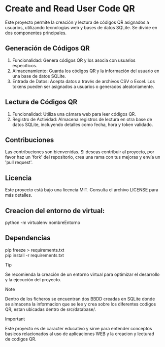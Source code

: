 # Create and Read User Code QR
Este proyecto permite la creación y lectura de códigos QR asignados a usuarios, utilizando tecnologías web y bases de datos SQLite. Se divide en dos componentes principales.

## Generación de Códigos QR
1. Funcionalidad: Genera códigos QR y los asocia con usuarios específicos.
2. Almacenamiento: Guarda los códigos QR y la información del usuario en una base de datos SQLite.
3. Entrada de Datos: Acepta datos a través de archivos CSV o Excel. Los tokens pueden ser asignados a usuarios o generados aleatoriamente.

## Lectura de Códigos QR
1. Funcionalidad: Utiliza una cámara web para leer códigos QR.
2. Registro de Actividad: Almacena registros de lectura en otra base de datos SQLite, incluyendo detalles como fecha, hora y token validado.

## Contribuciones
Las contribuciones son bienvenidas. Si deseas contribuir al proyecto, por favor haz un 'fork' del repositorio, crea una rama con tus mejoras y envía un 'pull request'.

## Licencia
Este proyecto está bajo una licencia MIT. Consulta el archivo LICENSE para más detalles.

## Creacion del entorno de virtual:
python -m virtualenv nombreEntorno

## Dependencias
pip freeze > requirements.txt  
pip install -r requirements.txt

> [!TIP]
Se recomienda la creación de un entorno virtual para optimizar el desarrollo y la ejecución del proyecto.

> [!NOTE]
Dentro de los ficheros se encuentran dos BBDD creadas en SQLite donde se almacena la informacion que se lee y crea sobre los diferentes codigos QR, estan ubicadas dentro de src/database/.

> [!IMPORTANT]
Este proyecto es de caracter educativo y sirve para entender conceptos basicos relacionados al uso de aplicaciones WEB y la creacion y lecturad de codigos QR.
